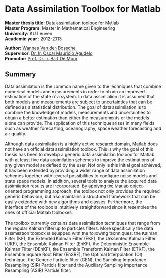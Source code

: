 # Data Assimilation Toolbox for Matlab

<strong>Master thesis title:</strong> Data assimilation toolbox for Matlab <br>
<strong>Master Program:</strong> Master in Mathematical Engineering <br>
<strong>University:</strong> KU Leuven <br>
<strong>Academic year </strong>: 2012-2013

<strong>Author:</strong> <a href="mailto:vandenbossche.w@hotmail.com">Wannes Van den Bossche </a><br>
<strong>Supervisor</strong>: <a href="mailto:mauricio.agudelo@esat.kuleuven.be">Dr. Ir. Oscar Mauricio Agudelo </a> <br>
<strong>Promotor:</strong> <a href="mailto:Bart.DeMoor@esat.kuleuven.be">Prof. Dr. Ir. Bart De Moor</a> <br>
 

## Summary
Data assimilation is the common name given to the techniques that combine numerical models and measurements in order to obtain an improved estimation of the state
of a system. In data assimilation it is assumed that both models and measurements
are subject to uncertainties that can be defined as a statistical distribution. The
goal of data assimilation is to combine the knowledge of models, measurements and
uncertainties to obtain a better estimation than either the measurements or the
models alone can provide. The application of this technique arises in many fields
such as weather forecasting, oceanography, space weather forecasting and air quality. <br><br>
Although data assimilation is a highly active research domain, Matlab does not
have an official data assimilation toolbox. This is why the goal of this thesis has
been to develop a generic data assimilation toolbox for Matlab with at least five
data assimilation schemes to improve the estimations of any given model as defined
by the user. Not only is this initial goal achieved, it has been extended by providing
a wider range of data assimilation schemes together with several possibilities to
configure noise models and state space models. In addition, several tools to analyze
the acquired data assimilation results are incorporated. By applying the Matlab
object-oriented programming approach, the toolbox not only provides the required
generic behaviour, but also maintains a structured framework that can be easily
extended with new algorithms and classes. Furthermore, the interface of the toolbox
is intuitively straightforward since it resembles the ones of official Matlab toolboxes.<br><br>
The toolbox currently contains data assimilation techniques that range from the
regular Kalman filter up to particles filters. More specifically the data assimilation
toolbox is equipped with the following techniques: the Kalman Filter (KF), the
Extended Kalman Filter (EKF), the Unscented Kalman Filter (UKF), the Ensemble
Kalman Filter (EnKF), the Deterministic Ensemble Kalman Filter (DEnKF), the
Ensemble Transform Kalman Filter (ETKF), the Ensemble Square Root Filter
(EnSRF), the Optimal Interpolation (OI) technique, the Generic Particle filter
(GEN), the Sampling Importance Resampling (SIR) Particle filter and the Auxiliary
Sampling Importance Resampling (ASIR) Particle filter.

